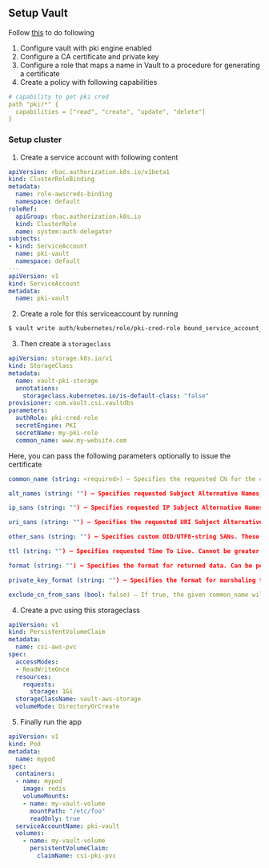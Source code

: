 
## Setup Vault

Follow [this](https://www.vaultproject.io/docs/secrets/pki/index.html) to do following

1. Configure vault with pki engine enabled
2. Configure a CA certificate and private key
3. Configure a role that maps a name in Vault to a procedure for generating a certificate
4. Create a policy with following capabilities

```yaml
# capability to get pki cred
path "pki/*" {
  capabilities = ["read", "create", "update", "delete"]
}
```

### Setup cluster

1. Create a service account with following content
```yaml
apiVersion: rbac.authorization.k8s.io/v1beta1
kind: ClusterRoleBinding
metadata:
  name: role-awscreds-binding
  namespace: default
roleRef:
  apiGroup: rbac.authorization.k8s.io
  kind: ClusterRole
  name: system:auth-delegator
subjects:
- kind: ServiceAccount
  name: pki-vault
  namespace: default
---
apiVersion: v1
kind: ServiceAccount
metadata:
  name: pki-vault
```

2. Create a role for this serviceaccount by running

```bash
$ vault write auth/kubernetes/role/pki-cred-role bound_service_account_names=pki-vault bound_service_account_namespaces=default policies=test-policy ttl=24h
```

3. Then create a `storageclass`

```yaml
apiVersion: storage.k8s.io/v1
kind: StorageClass
metadata:
  name: vault-pki-storage
  annotations:
    storageclass.kubernetes.io/is-default-class: "false"
provisioner: com.vault.csi.vaultdbs
parameters:
  authRole: pki-cred-role
  secretEngine: PKI
  secretName: my-pki-role
  common_name: www.my-website.com
```

Here, you can pass the following parameters optionally to issue the certificate

```yaml
common_name (string: <required>) – Specifies the requested CN for the certificate. If the CN is allowed by role policy, it will be issued.

alt_names (string: "") – Specifies requested Subject Alternative Names, in a comma-delimited list. These can be host names or email addresses; they will be parsed into their respective fields. If any requested names do not match role policy, the entire request will be denied.

ip_sans (string: "") – Specifies requested IP Subject Alternative Names, in a comma-delimited list. Only valid if the role allows IP SANs (which is the default).

uri_sans (string: "") – Specifies the requested URI Subject Alternative Names, in a comma-delimited list.

other_sans (string: "") – Specifies custom OID/UTF8-string SANs. These must match values specified on the role in allowed_other_sans (globbing allowed). The format is the same as OpenSSL: <oid>;<type>:<value> where the only current valid type is UTF8. This can be a comma-delimited list or a JSON string slice.

ttl (string: "") – Specifies requested Time To Live. Cannot be greater than the role's max_ttl value. If not provided, the role's ttl value will be used. Note that the role values default to system values if not explicitly set.

format (string: "") – Specifies the format for returned data. Can be pem, der, or pem_bundle; defaults to pem. If der, the output is base64 encoded. If pem_bundle, the certificate field will contain the private key and certificate, concatenated; if the issuing CA is not a Vault-derived self-signed root, this will be included as well.

private_key_format (string: "") – Specifies the format for marshaling the private key. Defaults to der which will return either base64-encoded DER or PEM-encoded DER, depending on the value of format. The other option is pkcs8 which will return the key marshalled as PEM-encoded PKCS8.

exclude_cn_from_sans (bool: false) – If true, the given common_name will not be included in DNS or Email Subject Alternate Names (as appropriate). Useful if the CN is not a hostname or email address, but is instead some human-readable identifier.
```


4. Create a pvc using this storageclass

```yaml
apiVersion: v1
kind: PersistentVolumeClaim
metadata:
  name: csi-aws-pvc
spec:
  accessModes:
  - ReadWriteOnce
  resources:
    requests:
      storage: 1Gi
  storageClassName: vault-aws-storage
  volumeMode: DirectoryOrCreate

```
5. Finally run the app

```yaml
apiVersion: v1
kind: Pod
metadata:
  name: mypod
spec:
  containers:
  - name: mypod
    image: redis
    volumeMounts:
    - name: my-vault-volume
      mountPath: "/etc/foo"
      readOnly: true
  serviceAccountName: pki-vault
  volumes:
    - name: my-vault-volume
      persistentVolumeClaim:
        claimName: csi-pki-pvc

```